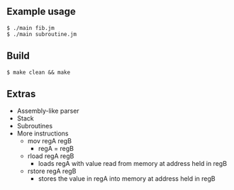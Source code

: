 ## Example usage
```
$ ./main fib.jm
$ ./main subroutine.jm
```

## Build
```
$ make clean && make
```

## Extras
- Assembly-like parser
- Stack
- Subroutines
- More instructions
  - mov regA regB
    - regA = regB
  - rload regA regB
    - loads regA with value read from memory at address held in regB
  - rstore regA regB
    - stores the value in regA into memory at address held in regB

